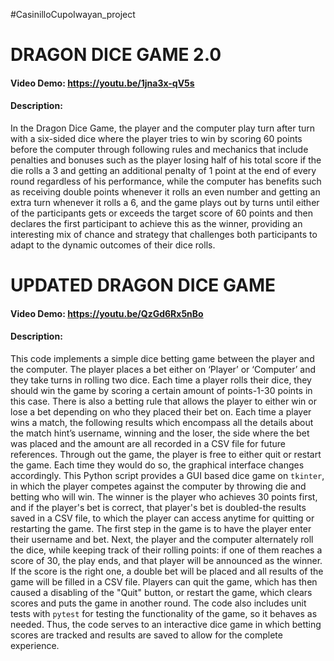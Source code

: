 #CasinilloCupoIwayan_project
# DRAGON DICE GAME 2.0
#### Video Demo: <https://youtu.be/1jna3x-qV5s>
#### Description: 
In the Dragon Dice Game, the player and the computer play turn after turn with a six-sided dice where the player tries to win by scoring 60 points before the computer 
through following rules and mechanics that include penalties and bonuses such as the player losing half of his total score if the die rolls a 3 and getting an additional penalty
of 1 point at the end of every round regardless of his performance, while the computer has benefits such as receiving double points whenever it rolls an even number and getting 
an extra turn whenever it rolls a 6, and the game plays out by turns until either of the participants gets or exceeds the target score of 60 points and then declares the first 
participant to achieve this as the winner, providing an interesting mix of chance and strategy that challenges both participants to adapt to the dynamic outcomes of their dice rolls.


# UPDATED DRAGON DICE GAME
#### Video Demo: <https://youtu.be/QzGd6Rx5nBo>
#### Description:
This code implements a simple dice betting game between the player and the computer. The player places a bet either on ‘Player’ or ‘Computer’ and they take turns in rolling two dice. Each time a player rolls their dice, they should win the game by scoring a certain amount of points-1-30 points in this case. There is also a betting rule that allows the player to either win or lose a bet depending on who they placed their bet on. Each time a player wins a match, the following results which encompass all the details about the match hint’s username, winning and the loser, the side where the bet was placed and the amount are all recorded in a CSV file for future references. Through out the game, the player is free to either quit or restart the game. Each time they would do so, the graphical interface changes accordingly. This Python script provides a GUI based dice game on `tkinter`, in which the player competes against the computer by throwing die and betting who will win. The winner is the player who achieves 30 points first, and if the player's bet is correct, that player's bet is doubled-the results saved in a CSV file, to which the player can access anytime for quitting or restarting the game. The first step in the game is to have the player enter their username and bet. Next, the player and the computer alternately roll the dice, while keeping track of their rolling points: if one of them reaches a score of 30, the play ends, and that player will be announced as the winner. If the score is the right one, a double bet will be placed and all results of the game will be filled in a CSV file. Players can quit the game, which has then caused a disabling of the "Quit" button, or restart the game, which clears scores and puts the game in another round. The code also includes unit tests with `pytest` for testing the functionality of the game, so it behaves as needed. Thus, the code serves to an interactive dice game in which betting scores are tracked and results are saved to allow for the complete experience.
